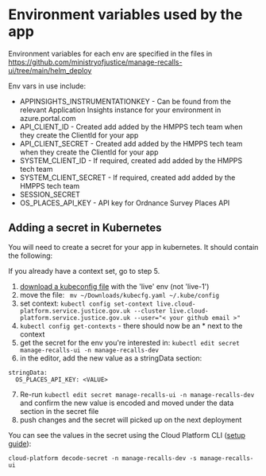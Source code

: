 
# Environment variables used by the app

Environment variables for each env are specified in the files in https://github.com/ministryofjustice/manage-recalls-ui/tree/main/helm_deploy

Env vars in use include:
- APPINSIGHTS_INSTRUMENTATIONKEY - Can be found from the relevant Application Insights instance for your environment in azure.portal.com
- API_CLIENT_ID - Created add added by the HMPPS tech team when they create the ClientId for your app
- API_CLIENT_SECRET - Created add added by the HMPPS tech team when they create the ClientId for your app
- SYSTEM_CLIENT_ID - If required, created add added by the HMPPS tech team
- SYSTEM_CLIENT_SECRET - If required, created add added by the HMPPS tech team
- SESSION_SECRET
- OS_PLACES_API_KEY - API key for Ordnance Survey Places API

## Adding a secret in Kubernetes

You will need to create a secret for your app in kubernetes.  It should contain the following:

If you already have a context set, go to step 5.

1. [download a kubeconfig file](https://user-guide.cloud-platform.service.justice.gov.uk/documentation/getting-started/kubectl-config.html#get-a-kubeconfig-file) with the 'live' env (not 'live-1')
2. move the file: ` mv ~/Downloads/kubecfg.yaml ~/.kube/config`
3. set context: `kubectl config set-context live.cloud-platform.service.justice.gov.uk --cluster live.cloud-platform.service.justice.gov.uk --user="< your github email >"`
4. `kubectl config get-contexts` - there should now be an * next to the context
5. get the secret for the env you're interested in: `kubectl edit secret manage-recalls-ui -n manage-recalls-dev`
6. in the editor, add the new value as a stringData section:
```
stringData:
  OS_PLACES_API_KEY: <VALUE>
```
7. Re-run  `kubectl edit secret manage-recalls-ui -n manage-recalls-dev` and confirm the new value is encoded and moved under the data section in the secret file
8. push changes and the secret will picked up on the next deployment

You can see the values in the secret using the Cloud Platform CLI ([setup guide](https://user-guide.cloud-platform.service.justice.gov.uk/documentation/getting-started/cloud-platform-cli.html#the-cloud-platform-cli)):
```
cloud-platform decode-secret -n manage-recalls-dev -s manage-recalls-ui
```
